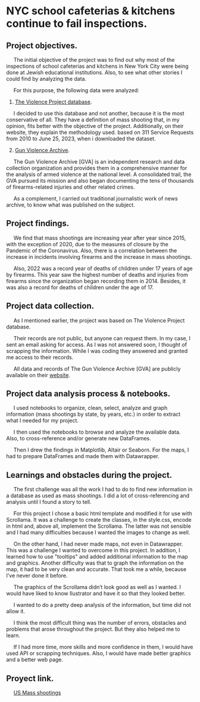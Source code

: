# **NYC school cafeterias & kitchens continue to fail inspections.**
  
## **Project objectives.**
&nbsp;&nbsp;&nbsp;&nbsp;&nbsp;The initial objective of the project was to find out why most of the inspections of school cafeterias and kitchens in New York City were being done at Jewish educational institutions. Also, to see what other stories I could find by analyzing the data.

&nbsp;&nbsp;&nbsp;&nbsp;&nbsp;For this purpose, the following data were analyzed: 
1. [The Violence Project database](https://www.theviolenceproject.org/).

&nbsp;&nbsp;&nbsp;&nbsp;&nbsp;I decided to use this database and not another, because it is the most conservative of all. They have a definition of mass shooting that, in my opinion, fits better with the objective of the project. Additionally, on their website, they explain the methodology used. based on 311 Service Requests from 2010 to June 25, 2023, when i downloaded the dataset.

2. [Gun Violence Archive](https://www.gunviolencearchive.org/).

&nbsp;&nbsp;&nbsp;&nbsp;&nbsp;The Gun Violence Archive [GVA] is an independent research and data collection organization and provides them in a comprehensive manner for the analysis of armed violence at the national level. A consolidated trail, the GVA pursued its mission and also began documenting the tens of thousands of firearms-related injuries and other related crimes. 

&nbsp;&nbsp;&nbsp;&nbsp;&nbsp;As a complement, I carried out traditional journalistic work of news archive, to know what was published on the subject.

## **Project findings.**
&nbsp;&nbsp;&nbsp;&nbsp;&nbsp;We find that mass shootings are increasing year after year since 2015, with the exception of 2020, due to the measures of closure by the Pandemic of the Coronavirus. Also, there is a correlation between the increase in incidents involving firearms and the increase in mass shootings.

&nbsp;&nbsp;&nbsp;&nbsp;&nbsp;Also, 2022 was a record year of deaths of children under 17 years of age by firearms. This year saw the highest number of deaths and injuries from firearms since the organization began recording them in 2014. Besides, it was also a record for deaths of children under the age of 17.

## **Project data collection.**
&nbsp;&nbsp;&nbsp;&nbsp;&nbsp;As I mentioned earlier, the project was based on The Violence Project database.

&nbsp;&nbsp;&nbsp;&nbsp;&nbsp;Their records are not public, but anyone can request them. In my case, I sent an email asking for access. As I was not answered soon, I thought of scrapping the information. While I was coding they answered and granted me access to their records.

&nbsp;&nbsp;&nbsp;&nbsp;&nbsp;All data and records of The Gun Violence Archive [GVA] are publicly available on their [website](https://www.gunviolencearchive.org/charts-and-maps).

## **Project data analysis process & notebooks.**
&nbsp;&nbsp;&nbsp;&nbsp;&nbsp;I used notebooks to organize, clean, select, analyze and graph information (mass shootings by state, by years, etc.) in order to extract what I needed for my project.

&nbsp;&nbsp;&nbsp;&nbsp;&nbsp;I then used the notebooks to browse and analyze the available data. Also, to cross-reference and/or generate new DataFrames.

&nbsp;&nbsp;&nbsp;&nbsp;&nbsp;Then I drew the findings in Matplotlib, Altair or Seaborn. For the maps, I had to prepare DataFrames and made them with Datawrapper. 

## **Learnings and obstacles during the project.**

&nbsp;&nbsp;&nbsp;&nbsp;&nbsp;The first challenge was all the work I had to do to find new information in a database as used as mass shootings. I did a lot of cross-referencing and analysis until I found a story to tell. 

&nbsp;&nbsp;&nbsp;&nbsp;&nbsp;For this project I chose a basic html template and modified it for use with Scrollama. It was a challenge to create the classes, in the style.css, encode in html and, above all, implement the Scrollama. The latter was not sensible and I had many difficulties because I wanted the images to change as well.

&nbsp;&nbsp;&nbsp;&nbsp;&nbsp;On the other hand, I had never made maps, not even in Datawrapper. This was a challenge I wanted to overcome in this project. In addition, I learned how to use "tooltips" and added additional information to the map and graphics. Another difficulty was that to graph the information on the map, it had to be very clean and accurate. That took me a while, because I’ve never done it before. 

&nbsp;&nbsp;&nbsp;&nbsp;&nbsp;The graphics of the Scrollama didn’t look good as well as I wanted. I would have liked to know Ilustrator and have it so that they looked better. 

&nbsp;&nbsp;&nbsp;&nbsp;&nbsp;I wanted to do a pretty deep analysis of the information, but time did not allow it. 

&nbsp;&nbsp;&nbsp;&nbsp;&nbsp;I think the most difficult thing was the number of errors, obstacles and problems that arose throughout the project. But they also helped me to learn.

&nbsp;&nbsp;&nbsp;&nbsp;&nbsp;If I had more time, more skills and more confidence in them, I would have used API or scrapping techniques. Also, I would have made better graphics and a better web page.

## **Proyect link.**
&nbsp;&nbsp;&nbsp;&nbsp;&nbsp;[US Mass shootings](https://federicodt.github.io/us-mass-shootings/)
